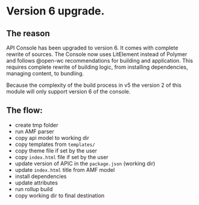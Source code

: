 # Version 6 upgrade.

## The reason

API Console has been upgraded to version 6. It comes with complete rewrite of sources.
The Console now uses LitElement instead of Polymer and follows @open-wc recommendations for building and application. This requires complete rewrite of building logic, from installing dependencies, managing content, to bundling.

Because the complexity of the build process in v5 the version 2 of this module will only support version 6 of the console.


## The flow:

-   create tmp folder
-   run AMF parser
-   copy api model to working dir
-   copy templates from `templates/`
-   copy theme file if set by the user
-   copy `index.html` file if set by the user
-   update version of APIC in the `package.json` (working dir)
-   update `index.html` title from AMF model
-   install dependencies
-   update attributes
-   run rollup build
-   copy working dir to final destination

